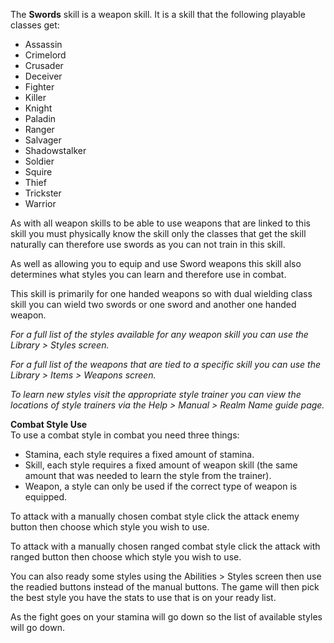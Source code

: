 The **Swords** skill is a weapon skill. It is a skill that the following playable classes get:

*   Assassin
*   Crimelord
*   Crusader
*   Deceiver
*   Fighter
*   Killer
*   Knight
*   Paladin
*   Ranger
*   Salvager
*   Shadowstalker
*   Soldier
*   Squire
*   Thief
*   Trickster
*   Warrior

As with all weapon skills to be able to use weapons that are linked to this skill you must physically know the skill only the classes that get the skill naturally can therefore use swords as you can not train in this skill.

As well as allowing you to equip and use Sword weapons this skill also determines what styles you can learn and therefore use in combat.

This skill is primarily for one handed weapons so with dual wielding class skill you can wield two swords or one sword and another one handed weapon.

_For a full list of the styles available for any weapon skill you can use the Library > Styles screen._

_For a full list of the weapons that are tied to a specific skill you can use the Library > Items > Weapons screen._

_To learn new styles visit the appropriate style trainer you can view the locations of style trainers via the Help > Manual > Realm Name guide page._

**Combat Style Use**  
To use a combat style in combat you need three things:

*   Stamina, each style requires a fixed amount of stamina.
*   Skill, each style requires a fixed amount of weapon skill (the same amount that was needed to learn the style from the trainer).
*   Weapon, a style can only be used if the correct type of weapon is equipped.

To attack with a manually chosen combat style click the attack enemy button then choose which style you wish to use.

To attack with a manually chosen ranged combat style click the attack with ranged button then choose which style you wish to use.

You can also ready some styles using the Abilities > Styles screen then use the readied buttons instead of the manual buttons. The game will then pick the best style you have the stats to use that is on your ready list.

As the fight goes on your stamina will go down so the list of available styles will go down.